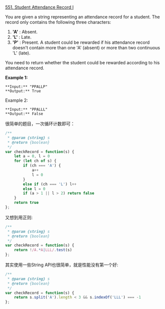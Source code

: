 [551. Student Attendance Record I](https://leetcode.com/problems/student-attendance-record-i/#/description)

You are given a string representing an attendance record for a student. The record only contains the following three characters:

1. **'A'** : Absent.
2. **'L'** : Late.
3. **'P'** : Present.
A student could be rewarded if his attendance record doesn't contain more than one 'A' (absent) or more than two continuous 'L' (late).

You need to return whether the student could be rewarded according to his attendance record.

**Example 1:**
```
**Input:** "PPALLP"
**Output:** True
```
Example 2:
```
**Input:** "PPALLL"
**Output:** False
```


很简单的题目，一次循环计数即可：
```js
/**
 * @param {string} s
 * @return {boolean}
 */
var checkRecord = function(s) {
    let a = 0, l = 0
    for (let ch of s) {
        if (ch === 'A') {
            a++
            l = 0
        }
        else if (ch === 'L') l++
        else l = 0
        if (a > 1 || l > 2) return false
    }
    return true
};
```

又想到用正则:
```js
/**
 * @param {string} s
 * @return {boolean}
 */
var checkRecord = function(s) {
    return !/A.*A|LLL/.test(s)
};
```

其实使用一些String API也很简单，就是性能没有第一个好:
```js
/**
 * @param {string} s
 * @return {boolean}
 */
var checkRecord = function(s) {
    return s.split('A').length < 3 && s.indexOf('LLL') === -1
};
```